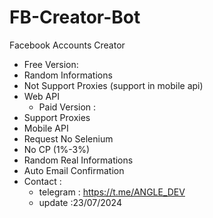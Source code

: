 
 # FB-Creator-Bot
Facebook Accounts Creator
   - Free Version:
 - Random Informations
 - Not Support Proxies (support in mobile api)
 - Web API
   - Paid Version :
 - Support Proxies
 - Mobile API
 - Request No Selenium
 - No CP (1%-3%)
 - Random Real Informations
 - Auto Email Confirmation
- Contact :
  - telegram : https://t.me/ANGLE_DEV
  - update :23/07/2024 
